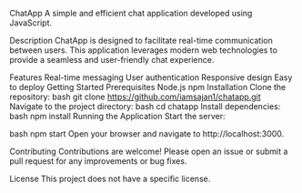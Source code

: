  ChatApp
A simple and efficient chat application developed using JavaScript.

Description
ChatApp is designed to facilitate real-time communication between users. This application leverages modern web technologies to provide a seamless and user-friendly chat experience.

Features
Real-time messaging
User authentication
Responsive design
Easy to deploy
Getting Started
Prerequisites
Node.js
npm
Installation
Clone the repository:
bash
git clone https://github.com/iamsajan1/chatapp.git
Navigate to the project directory:
bash
cd chatapp
Install dependencies:
bash
npm install
Running the Application
Start the server:

bash
npm start
Open your browser and navigate to http://localhost:3000.

Contributing
Contributions are welcome! Please open an issue or submit a pull request for any improvements or bug fixes.

License
This project does not have a specific license.

